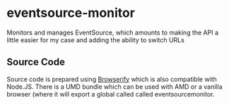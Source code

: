 eventsource-monitor
===================

Monitors and manages EventSource, which amounts to making the API a little easier for my case and adding the ability to switch URLs

## Source Code

Source code is prepared using [Browserify](http://browserify.org/) which is also compatible with Node.JS. There is a UMD bundle which can be used with AMD or a vanilla browser (where it will export a global called called eventsourcemonitor.
